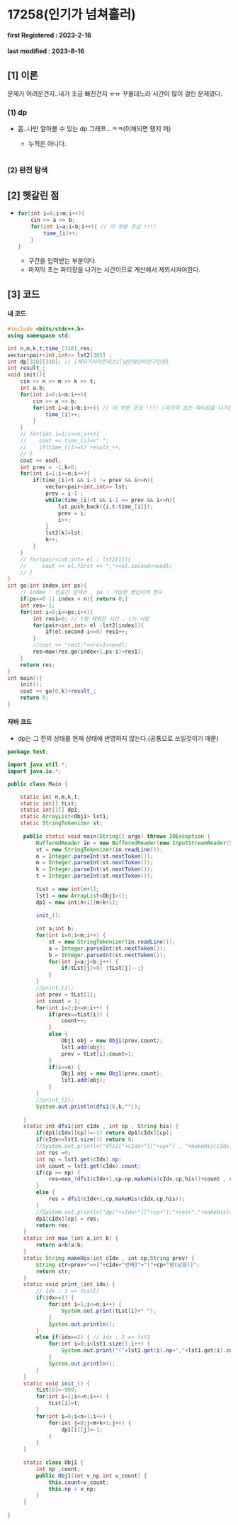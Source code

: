 # 17258(인기가 넘쳐흘러)

#### **first Registered : 2023-2-16**

#### last modified : **2023-8-16**

## \[1] 이론

문제가 어려운건지..내가 조금 빠진건지 ㅠㅠ 꾸물대느라 시간이 많이 걸린 문제였다.

### (1) dp

* 흠..나만 알아볼 수 있는 dp 그래프...ㅋㅋ(이해되면 됐지 머)
  *   누적은 아니다.

      <figure><img src="../../.gitbook/assets/image (4) (2) (1).png" alt=""><figcaption></figcaption></figure>

### (2) 완전 탐색

## \[2] 헷갈린 점

* ```cpp
  for(int i=0;i<m;i++){
      cin >> a >> b;
      for(int i=a;i<b;i++){ // 이 부분 조심 !!!! 
          time_[i]++;
      }
  }
  ```
  * 구간을 입력받는 부분이다.
  * 마지막 초는 파티장을 나가는 시간이므로 계산에서 제외시켜야한다.

## \[3] 코드

#### 내 코드

```cpp
#include <bits/stdc++.h>
using namespace std;

int n,m,k,t,time_[310],res;
vector<pair<int,int>> lst2[305] ; 
int dp[310][310]; // [채우기시작인데스][남은영선이친구인원]
int result_;
void init(){
    cin >> n >> m >> k >> t;
    int a,b;
    for(int i=0;i<m;i++){
        cin >> a >> b;
        for(int i=a;i<b;i++){ // 이 부분 조심 !!!! (마지막 초는 파티장을 나가는 시간으로 계산에서 제외한다.)
            time_[i]++;
        }
    }
    // for(int i=1;i<=n;i++){
    //    cout << time_[i]<<" ";
    //    if(time_[i]>=t) result_++;
    // }
    cout << endl;
    int prev = -1,k=0;
    for(int i=1;i<=n;i++){
        if(time_[i]<t && i-1 != prev && i<=n){
            vector<pair<int,int>> lst;
            prev = i-1 ;
            while(time_[i]<t && i-1 == prev && i<=n){
                lst.push_back({i,t-time_[i]});
                prev = i;
                i++;
            }
            lst2[k]=lst;
            k++;
        }
    }
    // for(pair<int,int> el : lst2[1]){
    //     cout << el.first << ","<<el.second<<endl;
    // }
}
int go(int index,int ps){
    // index : 빈공간 인덱스 , ps : 가능한 영선이의 친구
    if(ps<=0 || index > n){ return 0;}
    int res=-1;
    for(int i=0;i<=ps;i++){
        int res1=0; // t명 채워진 시간 , i는 사람
        for(pair<int,int> el :lst2[index]){
            if(el.second-i<=0) res1++;
        }
        //cout << "res1:"<<res1<<endl;
        res=max(res,go(index+1,ps-i)+res1);
    }
    return res;
}
int main(){
    init();
    cout << go(0,k)+result_;
    return 0;
}
```

#### 자바 코드

* dp는 그 전의 상태를 현재 상태에 반영하지 않는다.(공통으로 쓰일것이기 때문)

```java
package test;

import java.util.*;
import java.io.*;

public class Main {

	static int n,m,k,t; 
	static int[] tLst;
	static int[][] dp1;
	static ArrayList<Obj1> lst1;
	static StringTokenizer st;
	
	 public static void main(String[] args) throws IOException {
		 BufferedReader in = new BufferedReader(new InputStreamReader(System.in));
		 st = new StringTokenizer(in.readLine());
		 n = Integer.parseInt(st.nextToken());
		 m = Integer.parseInt(st.nextToken());
		 k = Integer.parseInt(st.nextToken());
		 t = Integer.parseInt(st.nextToken());
		 
		 tLst = new int[n+1];
		 lst1 = new ArrayList<Obj1>();
		 dp1 = new int[n+1][m+k+1];
		 
		 init_();
		 
		 int a;int b;
		 for(int i=0;i<m;i++) {
			 st = new StringTokenizer(in.readLine());
			 a = Integer.parseInt(st.nextToken());
			 b = Integer.parseInt(st.nextToken());
			 for(int j=a;j<b;j++) {
				 if(tLst[j]>0) {tLst[j]--;}
			 }
		 }
		 //print_(1);
		 int prev = tLst[1];
		 int count = 1;
		 for(int i=2;i<=n;i++) {
			 if(prev==tLst[i]) {
				 count++;
			 }
			 else {
				 Obj1 obj = new Obj1(prev,count);
				 lst1.add(obj);
				 prev = tLst[i];count=1;
			 }
			 if(i==n) {
				 Obj1 obj = new Obj1(prev,count);
				 lst1.add(obj);
			 }
		 }
		 //print_(2);
		 System.out.println(dfs1(0,k,""));
		 
	 }
	 static int dfs1(int cIdx , int cp , String his) {
		 if(dp1[cIdx][cp]!=-1) return dp1[cIdx][cp];
		 if(cIdx>=lst1.size()) return 0;
		 //System.out.println("dfs1["+cIdx+"]["+cp+"] , "+makeHis(cIdx,cp,his));
		 int res =0;
		 int np = lst1.get(cIdx).np;
		 int count = lst1.get(cIdx).count;
		 if(cp >= np) {
			 res=max_(dfs1(cIdx+1,cp-np,makeHis(cIdx,cp,his))+count , dfs1(cIdx+1,cp,makeHis(cIdx,cp,his)));
		 }
		 else {
			 res = dfs1(cIdx+1,cp,makeHis(cIdx,cp,his));
		 }
		 //System.out.println("dp["+cIdx+"]["+cp+"]:"+res+","+makeHis(cIdx,cp,his));
		 dp1[cIdx][cp] = res;
		 return res;
	 }
	 static int max_(int a,int b) {
		 return a>b?a:b;
	 }
	 static String makeHis(int cIdx , int cp,String prev) {
		 String str=prev+"=>["+cIdx+"번째]"+"["+cp+"명(남음)]";
		 return str;
	 }
	 static void print_(int idx) {
		 // idx : 1 => tLst[]
		 if(idx==1) {
			 for(int i=1;i<=n;i++) {
				 System.out.print(tLst[i]+" ");
			 }
			 System.out.println();
		 }
		 else if(idx==2) { // idx : 2 => lst1
			 for(int i=0;i<lst1.size();i++) {
				 System.out.print("("+lst1.get(i).np+","+lst1.get(i).count+") ");
			 }
			 System.out.println();
		 }
	 }
	 static void init_() {
		 tLst[0]=-999;
		 for(int i=1;i<=n;i++) {
			 tLst[i]=t;
		 }
		 for(int i=0;i<n+1;i++) {
			 for(int j=0;j<m+k+1;j++) {
				 dp1[i][j]=-1;
			 }
		 }
	 }
	 
	 static class Obj1 {
		 int np ,count;
		 public Obj1(int v_np,int v_count) {
			 this.count=v_count;
			 this.np = v_np;
		 }
	 }
	 
}

```
